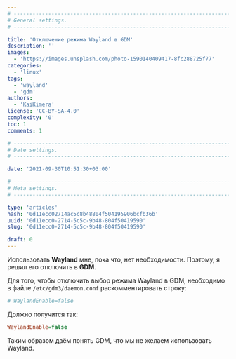 ```yaml
---
# -------------------------------------------------------------------------------------------------------------------- #
# General settings.
# -------------------------------------------------------------------------------------------------------------------- #

title: 'Отключение режима Wayland в GDM'
description: ''
images:
  - 'https://images.unsplash.com/photo-1590140409417-8fc288725f77'
categories:
  - 'linux'
tags:
  - 'wayland'
  - 'gdm'
authors:
  - 'KaiKimera'
license: 'CC-BY-SA-4.0'
complexity: '0'
toc: 1
comments: 1

# -------------------------------------------------------------------------------------------------------------------- #
# Date settings.
# -------------------------------------------------------------------------------------------------------------------- #

date: '2021-09-30T10:51:30+03:00'

# -------------------------------------------------------------------------------------------------------------------- #
# Meta settings.
# -------------------------------------------------------------------------------------------------------------------- #

type: 'articles'
hash: '0d11ecc02714ac5c8b48804f504195906bcfb36b'
uuid: '0d11ecc0-2714-5c5c-9b48-804f50419590'
slug: '0d11ecc0-2714-5c5c-9b48-804f50419590'

draft: 0
---
```


Использовать **Wayland** мне, пока что, нет необходимости. Поэтому, я решил его отключить в **GDM**.

<!--more-->

Для того, чтобы отключить выбор режима Wayland в GDM, необходимо в файле `/etc/gdm3/daemon.conf` раскомментировать строку:

```ini
# WaylandEnable=false
```

Должно получится так:

```ini
WaylandEnable=false
```

Таким образом даём понять GDM, что мы не желаем использовать Wayland.
